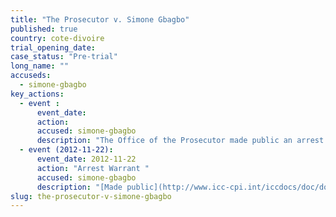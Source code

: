 ```yaml
---
title: "The Prosecutor v. Simone Gbagbo"
published: true
country: cote-divoire
trial_opening_date:
case_status: "Pre-trial"
long_name: ""
accuseds:
  - simone-gbagbo
key_actions:
  - event :
      event_date:
      action:
      accused: simone-gbagbo
      description: "The Office of the Prosecutor made public an arrest warrant for Gbagbo on November 22, 2012. She was [tried](http://www.france24.com/en/20150310-simone-gbagbo-wife-first-lady-ivory-coast-jailed-20-years-election-violence-court-sentence/) for election violence in Côte d’Ivoire but has not been extradited to the ICC."
  - event (2012-11-22):
      event_date: 2012-11-22
      action: "Arrest Warrant "
      accused: simone-gbagbo
      description: "[Made public](http://www.icc-cpi.int/iccdocs/doc/doc1344439.pdf)"
slug: the-prosecutor-v-simone-gbagbo
---
```

